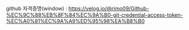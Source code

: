 github 자격증명(window) : https://velog.io/@rimo09/Github-%EC%9C%88%EB%8F%84%EC%9A%B0-git-credential-access-token-%EC%A0%81%EC%9A%A9%ED%95%98%EA%B8%B0